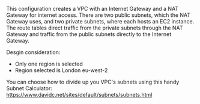 This configuration creates a VPC with an Internet Gateway and a NAT Gateway for internet access. There are two public subnets, which the NAT Gateway uses, and two private subnets, where each hosts an EC2 instance. The route tables direct traffic from the private subnets through the NAT Gateway and traffic from the public subnets directly to the Internet Gateway.

Desgin consideration:
- Only one region is selected
- Region selected is London eu-west-2

You can choose how to divide up you VPC's subnets using this handy Subnet Calculator: https://www.davidc.net/sites/default/subnets/subnets.html
